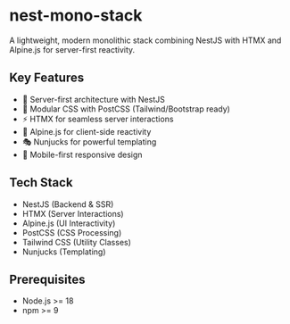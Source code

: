 # nest-mono-stack

A lightweight, modern monolithic stack combining NestJS with HTMX and Alpine.js for server-first reactivity.

## Key Features
- 🚀 Server-first architecture with NestJS
- 🎨 Modular CSS with PostCSS (Tailwind/Bootstrap ready)
- ⚡ HTMX for seamless server interactions
- 🔄 Alpine.js for client-side reactivity
- 🎭 Nunjucks for powerful templating
- 📱 Mobile-first responsive design

## Tech Stack
- NestJS (Backend & SSR)
- HTMX (Server Interactions)
- Alpine.js (UI Interactivity)
- PostCSS (CSS Processing)
- Tailwind CSS (Utility Classes)
- Nunjucks (Templating)

## Prerequisites
- Node.js >= 18
- npm >= 9